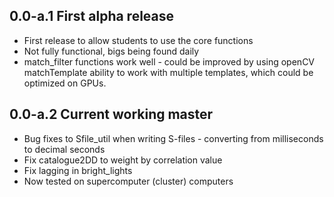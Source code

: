 ## 0.0-a.1 First alpha release
* First release to allow students to use the core functions
* Not fully functional, bigs being found daily
* match_filter functions work well - could be improved by using openCV matchTemplate ability to work with multiple templates, which could be optimized on GPUs.

## 0.0-a.2 Current working master
* Bug fixes to Sfile_util when writing S-files - converting from milliseconds to decimal seconds
* Fix catalogue2DD to weight by correlation value
* Fix lagging in bright_lights
* Now tested on supercomputer (cluster) computers
